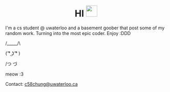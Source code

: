 <div align="center">
 <h1> HI <img src="https://media.giphy.com/media/hvRJCLFzcasrR4ia7z/giphy.gif" width="35px">
 </h1> 
 </div>


I'm a cs student @ uwaterloo and a basement goober that post some of my random work. Turning into the most epic coder. Enjoy :DDD

 /\_____/\
 
( ͡° ͜ʖ ͡° )


/つ    づ

meow :3

Contact: c58chung@uwaterloo.ca

